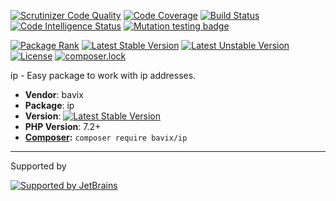 [![Scrutinizer Code Quality](https://scrutinizer-ci.com/g/bavix/ip/badges/quality-score.png?b=master)](https://scrutinizer-ci.com/g/bavix/ip/?branch=master)
[![Code Coverage](https://scrutinizer-ci.com/g/bavix/ip/badges/coverage.png?b=master)](https://scrutinizer-ci.com/g/bavix/ip/?branch=master)
[![Build Status](https://scrutinizer-ci.com/g/bavix/ip/badges/build.png?b=master)](https://scrutinizer-ci.com/g/bavix/ip/build-status/master)
[![Code Intelligence Status](https://scrutinizer-ci.com/g/bavix/ip/badges/code-intelligence.svg?b=master)](https://scrutinizer-ci.com/code-intelligence)
[![Mutation testing badge](https://badge.stryker-mutator.io/github.com/bavix/ip/master)](https://packagist.org/packages/bavix/ip)

[![Package Rank](https://phppackages.org/p/bavix/ip/badge/rank.svg)](https://packagist.org/packages/bavix/ip)
[![Latest Stable Version](https://poser.pugx.org/bavix/ip/v/stable)](https://packagist.org/packages/bavix/ip)
[![Latest Unstable Version](https://poser.pugx.org/bavix/ip/v/unstable)](https://packagist.org/packages/bavix/ip)
[![License](https://poser.pugx.org/bavix/ip/license)](https://packagist.org/packages/bavix/ip)
[![composer.lock](https://poser.pugx.org/bavix/ip/composerlock)](https://packagist.org/packages/bavix/ip)

ip - Easy package to work with ip addresses.

* **Vendor**: bavix
* **Package**: ip
* **Version**: [![Latest Stable Version](https://poser.pugx.org/bavix/ip/v/stable)](https://packagist.org/packages/bavix/ip)
* **PHP Version**: 7.2+ 
* **[Composer](https://getcomposer.org/):** `composer require bavix/ip`

---
Supported by

[![Supported by JetBrains](https://cdn.rawgit.com/bavix/development-through/46475b4b/jetbrains.svg)](https://www.jetbrains.com/)
